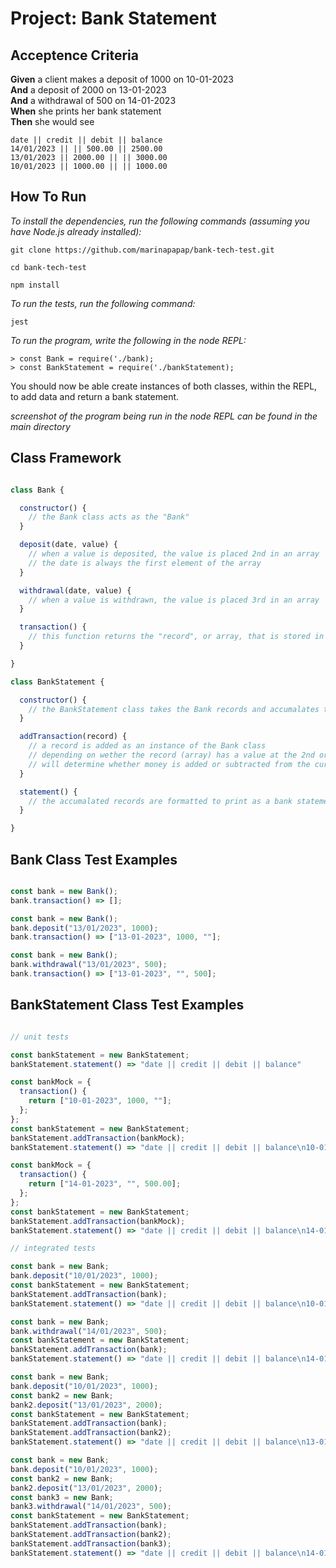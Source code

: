 # Project: Bank Statement

## Acceptence Criteria

**Given** a client makes a deposit of 1000 on 10-01-2023  
**And** a deposit of 2000 on 13-01-2023  
**And** a withdrawal of 500 on 14-01-2023  
**When** she prints her bank statement  
**Then** she would see

```
date || credit || debit || balance
14/01/2023 || || 500.00 || 2500.00
13/01/2023 || 2000.00 || || 3000.00
10/01/2023 || 1000.00 || || 1000.00

```

## How To Run

*To install the dependencies, run the following commands (assuming you have Node.js already installed):*

```
git clone https://github.com/marinapapap/bank-tech-test.git

cd bank-tech-test

npm install
```

*To run the tests, run the following command:*

```
jest
```

*To run the program, write the following in the node REPL:*

```node
> const Bank = require('./bank);
> const BankStatement = require('./bankStatement);
```

You should now be able create instances of both classes, within the REPL, to add data and return a bank statement.

_screenshot of the program being run in the node REPL can be found in the main directory_


## Class Framework

```javascript

class Bank {

  constructor() {
    // the Bank class acts as the "Bank"
  }

  deposit(date, value) {
    // when a value is deposited, the value is placed 2nd in an array
    // the date is always the first element of the array
  }

  withdrawal(date, value) {
    // when a value is withdrawn, the value is placed 3rd in an array
  }

  transaction() {
    // this function returns the "record", or array, that is stored in the Bank
  }

}

class BankStatement {

  constructor() {
    // the BankStatement class takes the Bank records and accumalates them into one formatted bank statement
  }

  addTransaction(record) {
    // a record is added as an instance of the Bank class
    // depending on wether the record (array) has a value at the 2nd or 3rd postion 
    // will determine whether money is added or subtracted from the current balance
  }

  statement() {
    // the accumalated records are formatted to print as a bank statement
  }

}

```

## Bank Class Test Examples

```javascript

const bank = new Bank();
bank.transaction() => [];

const bank = new Bank();
bank.deposit("13/01/2023", 1000);
bank.transaction() => ["13-01-2023", 1000, ""];

const bank = new Bank();
bank.withdrawal("13/01/2023", 500);
bank.transaction() => ["13-01-2023", "", 500];

```

## BankStatement Class Test Examples

```javascript

// unit tests

const bankStatement = new BankStatement;
bankStatement.statement() => "date || credit || debit || balance"

const bankMock = { 
  transaction() {
    return ["10-01-2023", 1000, ""];
  };
};
const bankStatement = new BankStatement;
bankStatement.addTransaction(bankMock); 
bankStatement.statement() => "date || credit || debit || balance\n10-01-2023 || 1000.00 || || 1000.00"

const bankMock = { 
  transaction() {
    return ["14-01-2023", "", 500.00];
  };
};
const bankStatement = new BankStatement;
bankStatement.addTransaction(bankMock); 
bankStatement.statement() => "date || credit || debit || balance\n14-01-2023 || ||  500.00 || -500.00"

// integrated tests

const bank = new Bank;
bank.deposit("10/01/2023", 1000);
const bankStatement = new BankStatement;
bankStatement.addTransaction(bank); 
bankStatement.statement() => "date || credit || debit || balance\n10-01-2023 || 1000.00 || || 1000.00"

const bank = new Bank;
bank.withdrawal("14/01/2023", 500);
const bankStatement = new BankStatement;
bankStatement.addTransaction(bank); 
bankStatement.statement() => "date || credit || debit || balance\n14-01-2023 ||  || 500.00 || -500.00"

const bank = new Bank;
bank.deposit("10/01/2023", 1000);
const bank2 = new Bank;
bank2.deposit("13/01/2023", 2000);
const bankStatement = new BankStatement;
bankStatement.addTransaction(bank); 
bankStatement.addTransaction(bank2); 
bankStatement.statement() => "date || credit || debit || balance\n13-01-2023 || 2000.00 || || 3000.00\n10-01-2023 || 1000.00 || || 1000.00"

const bank = new Bank;
bank.deposit("10/01/2023", 1000);
const bank2 = new Bank;
bank2.deposit("13/01/2023", 2000);
const bank3 = new Bank;
bank3.withdrawal("14/01/2023", 500);
const bankStatement = new BankStatement;
bankStatement.addTransaction(bank); 
bankStatement.addTransaction(bank2); 
bankStatement.addTransaction(bank3); 
bankStatement.statement() => "date || credit || debit || balance\n14-01-2023 || || 500.00 || 2500.00\n13-01-2023 || 2000.00 || || 3000.00\n10-01-2023 || 1000.00 || || 1000.00"

```




                                                                

